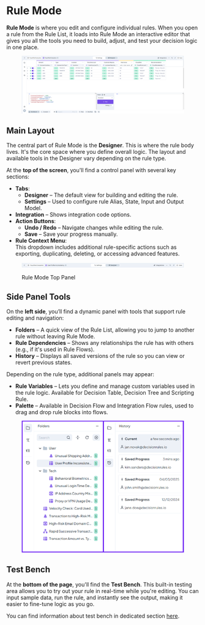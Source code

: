 # Rule Mode

**Rule Mode** is where you edit and configure individual rules. When you open a rule from the Rule List, it loads into Rule Mode an interactive editor that gives you all the tools you need to build, adjust, and test your decision logic in one place.

<figure><img src="../.gitbook/assets/image (369).png" alt=""><figcaption></figcaption></figure>

## Main Layout

The central part of Rule Mode is the **Designer**. This is where the rule body lives. It's the core space where you define overall logic. The layout and available tools in the Designer vary depending on the rule type.

At the **top of the screen**, you'll find a control panel with several key sections:

* **Tabs**:
  * **Designer** – The default view for building and editing the rule.
  * **Settings** – Used to configure rule Alias, State, Input and Output Model.
* **Integration** – Shows integration code options.
* **Action Buttons**:
  * **Undo / Redo** – Navigate changes while editing the rule.
  * **Save** – Save your progress manually.
* **Rule Context Menu**:\
  This dropdown includes additional rule-specific actions such as exporting, duplicating, deleting, or accessing advanced features.

<figure><img src="../.gitbook/assets/rule_mode_top_panel.png" alt=""><figcaption><p>Rule Mode Top Panel</p></figcaption></figure>

## Side Panel Tools

On the **left side**, you’ll find a dynamic panel with tools that support rule editing and navigation:

* **Folders** – A quick view of the Rule List, allowing you to jump to another rule without leaving Rule Mode.
* **Rule Dependencies** – Shows any relationships the rule has with others (e.g., if it's used in Rule Flows).
* **History** – Displays all saved versions of the rule so you can view or revert previous states.

Depending on the rule type, additional panels may appear:

* **Rule Variables** – Lets you define and manage custom variables used in the rule logic. Available for Decision Table, Decision Tree and Scripting Rule.&#x20;
* **Palette** – Available in Decision Flow and Integration Flow rules, used to drag and drop rule blocks into flows.

<figure><img src="../.gitbook/assets/rule_mode_panels.png" alt="" width="524"><figcaption></figcaption></figure>

## Test Bench

At the **bottom of the page**, you'll find the **Test Bench**. This built-in testing area allows you to try out your rule in real-time while you're editing. You can input sample data, run the rule, and instantly see the output, making it easier to fine-tune logic as you go.

You can find information about test bench in dedicated section [here](common-rule-features/test-bench.md).&#x20;
